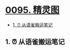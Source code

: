 # [0095. 精灵图](https://github.com/Tdahuyou/TNotes.javascript/tree/main/notes/0095.%20%E7%B2%BE%E7%81%B5%E5%9B%BE)

<!-- region:toc -->

- [1. ⏰ 从语雀搬运笔记](#1--从语雀搬运笔记)

<!-- endregion:toc -->

## 1. ⏰ 从语雀搬运笔记
